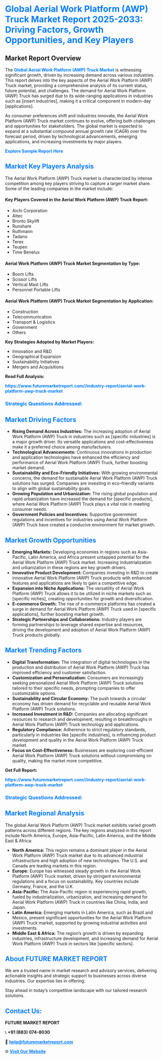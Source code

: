 <h1 style="color: #007BFF;">Global Aerial Work Platform (AWP) Truck Market Report 2025-2033: Driving Factors, Growth Opportunities, and Key Players</h1>

<section id="overview">
<h2>Market Report Overview</h2>
<p>The <a href="https://www.futuremarketreport.com//industry-report/aerial-work-platform-awp-truck-market" style="color: #007BFF; text-decoration: none;"><strong>Global Aerial Work Platform (AWP) Truck Market</strong></a> is witnessing significant growth, driven by increasing demand across various industries. This report delves into the key aspects of the Aerial Work Platform (AWP) Truck market, providing a comprehensive analysis of its current status, future potential, and challenges. The demand for Aerial Work Platform (AWP) Truck has surged due to its wide-ranging applications in industries such as [insert industries], making it a critical component in modern-day [applications].</p>
<p>As consumer preferences shift and industries innovate, the Aerial Work Platform (AWP) Truck market continues to evolve, offering both challenges and opportunities for stakeholders. The global market is expected to expand at a substantial compound annual growth rate (CAGR) over the forecast period, driven by technological advancements, emerging applications, and increasing investments by major players.</p>
</section>

<section id="overview">
<p><a href="https://www.futuremarketreport.com//request-sample/reportId=63101" style="color: #007BFF; text-decoration: none;"><strong>Explore Sample Report Here</strong></a></p>
</section>

<section id="key-players">
<h2 style="color: #007BFF;">Market Key Players Analysis</h2>
<p>The Aerial Work Platform (AWP) Truck market is characterized by intense competition among key players striving to capture a larger market share. Some of the leading companies in the market include:</p>
<h4>Key Players Covered in the Aerial Work Platform (AWP) Truck Report:</h4>
<ul><li>Aichi Corporation</li><li>Altec</li><li>Bronto Skylift</li><li>Runshare</li><li>Ruthmann</li><li>Tadano</li><li>Terex</li><li>Teupen</li><li>Time Benelux</li></ul>
<h4>Aerial Work Platform (AWP) Truck Market Segmentation by Type:</h4>
<ul><li>Boom Lifts</li><li>Scissor Lifts</li><li>Vertical Mast Lifts</li><li>Personnel Portable Lifts</li></ul>

<h4>Aerial Work Platform (AWP) Truck Market Segmentation by Application:</h4>
<ul><li>Construction</li><li>Telecommunication</li><li>Transport &amp; Logistics</li><li>Government</li><li>Others</li></ul>
<p><strong>Key Strategies Adopted by Market Players:</strong></p>
<ul>
<li>Innovation and R&D</li>
<li>Geographical Expansion</li>
<li>Sustainability Initiatives</li>
<li>Mergers and Acquisitions</li>
</ul>
</section>

<section>
<p><strong>Read Full Analysis: </strong></p><a href="https://www.futuremarketreport.com//industry-report/aerial-work-platform-awp-truck-market" style="color: #007BFF; text-decoration: none;"><strong>https://www.futuremarketreport.com//industry-report/aerial-work-platform-awp-truck-market</strong></a>
<h3 style="color: #007BFF;">Strategic Questions Addressed:</h3>
</section>

<section id="driving-factors">
<h2 style="color: #007BFF;">Market Driving Factors</h2>
<ul>
<li><strong>Rising Demand Across Industries:</strong> The increasing adoption of Aerial Work Platform (AWP) Truck in industries such as [specific industries] is a major growth driver. Its versatile applications and cost-effectiveness make it a preferred choice among manufacturers.</li>
<li><strong>Technological Advancements:</strong> Continuous innovations in production and application technologies have enhanced the efficiency and performance of Aerial Work Platform (AWP) Truck, further boosting market demand.</li>
<li><strong>Sustainability and Eco-Friendly Initiatives:</strong> With growing environmental concerns, the demand for sustainable Aerial Work Platform (AWP) Truck solutions has surged. Companies are investing in eco-friendly variants to align with global sustainability goals.</li>
<li><strong>Growing Population and Urbanization:</strong> The rising global population and rapid urbanization have increased the demand for [specific products], where Aerial Work Platform (AWP) Truck plays a vital role in meeting consumer needs.</li>
<li><strong>Government Policies and Incentives:</strong> Supportive government regulations and incentives for industries using Aerial Work Platform (AWP) Truck have created a conducive environment for market growth.</li>
</ul>
</section>

<section id="growth-opportunities">
<h2 style="color: #007BFF;">Market Growth Opportunities</h2>
<ul>
<li><strong>Emerging Markets:</strong> Developing economies in regions such as Asia-Pacific, Latin America, and Africa present untapped potential for the Aerial Work Platform (AWP) Truck market. Increasing industrialization and urbanization in these regions are key growth drivers.</li>
<li><strong>Innovative Product Development:</strong> Companies investing in R&D to create innovative Aerial Work Platform (AWP) Truck products with enhanced features and applications are likely to gain a competitive edge.</li>
<li><strong>Expansion into Niche Applications:</strong> The versatility of Aerial Work Platform (AWP) Truck allows it to be utilized in niche markets such as [specific niches], creating opportunities for growth and diversification.</li>
<li><strong>E-commerce Growth:</strong> The rise of e-commerce platforms has created a surge in demand for Aerial Work Platform (AWP) Truck used in [specific applications], further boosting market growth.</li>
<li><strong>Strategic Partnerships and Collaborations:</strong> Industry players are forming partnerships to leverage shared expertise and resources, driving the development and adoption of Aerial Work Platform (AWP) Truck products globally.</li>
</ul>
</section>

<section id="trending-factors">
<h2 style="color: #007BFF;">Market Trending Factors</h2>
<ul>
<li><strong>Digital Transformation:</strong> The integration of digital technologies in the production and distribution of Aerial Work Platform (AWP) Truck has improved efficiency and customer satisfaction.</li>
<li><strong>Customization and Personalization:</strong> Consumers are increasingly seeking personalized Aerial Work Platform (AWP) Truck solutions tailored to their specific needs, prompting companies to offer customizable options.</li>
<li><strong>Sustainability and Circular Economy:</strong> The push towards a circular economy has driven demand for recyclable and reusable Aerial Work Platform (AWP) Truck solutions.</li>
<li><strong>Increased Investment in R&D:</strong> Companies are allocating significant resources to research and development, resulting in breakthroughs in Aerial Work Platform (AWP) Truck technology and applications.</li>
<li><strong>Regulatory Compliance:</strong> Adherence to strict regulatory standards, particularly in industries like [specific industries], is influencing product development and quality in the Aerial Work Platform (AWP) Truck market.</li>
<li><strong>Focus on Cost-Effectiveness:</strong> Businesses are exploring cost-efficient Aerial Work Platform (AWP) Truck solutions without compromising on quality, making the market more competitive.</li>
</ul>
</section>

<section>
<p><strong>Get Full Report: </strong></p><a href="https://www.futuremarketreport.com//industry-report/aerial-work-platform-awp-truck-market" style="color: #007BFF; text-decoration: none;"><strong>https://www.futuremarketreport.com//industry-report/aerial-work-platform-awp-truck-market</strong></a>
<h3 style="color: #007BFF;">Strategic Questions Addressed:</h3>
</section>


<section id="regional-analysis">
<h2 style="color: #007BFF;">Market Regional Analysis</h2>
<p>The global Aerial Work Platform (AWP) Truck market exhibits varied growth patterns across different regions. The key regions analyzed in this report include North America, Europe, Asia-Pacific, Latin America, and the Middle East & Africa:</p>
<ul>
<li><strong>North America:</strong> This region remains a dominant player in the Aerial Work Platform (AWP) Truck market due to its advanced industrial infrastructure and high adoption of new technologies. The U.S. and Canada are leading markets in this region.</li>
<li><strong>Europe:</strong> Europe has witnessed steady growth in the Aerial Work Platform (AWP) Truck market, driven by stringent environmental regulations and a focus on sustainability. Key countries include Germany, France, and the U.K.</li>
<li><strong>Asia-Pacific:</strong> The Asia-Pacific region is experiencing rapid growth, fueled by industrialization, urbanization, and increasing demand for Aerial Work Platform (AWP) Truck in countries like China, India, and Japan.</li>
<li><strong>Latin America:</strong> Emerging markets in Latin America, such as Brazil and Mexico, present significant opportunities for the Aerial Work Platform (AWP) Truck market, supported by growing industrial activities and investments.</li>
<li><strong>Middle East & Africa:</strong> The region’s growth is driven by expanding industries, infrastructure development, and increasing demand for Aerial Work Platform (AWP) Truck in sectors like [specific sectors].</li>
</ul>
</section>

<footer>
<h2 style="color: #007BFF;">About FUTURE MARKET REPORT</h2>
<p>We are a trusted name in market research and advisory services, delivering actionable insights and strategic support to businesses across diverse industries. Our expertise lies in offering:</p>

<p>Stay ahead in today’s competitive landscape with our tailored research solutions.</p>

<h2 style="color: #007BFF;">Contact Us:</h2>
<p><strong>FUTURE MARKET REPORT</strong></p>
<p>📞 <strong>+91 (883) 074-8030</strong></p>
<p>📧 <strong><a href="mailto:help@futuremarketreport.com" style="color: #007BFF;">help@futuremarketreport.com</a></strong></p>
<p>🌐 <strong><a href="https://www.futuremarketreport.com/" style="color: #007BFF;">Visit Our Website</a></strong></p>
</footer>